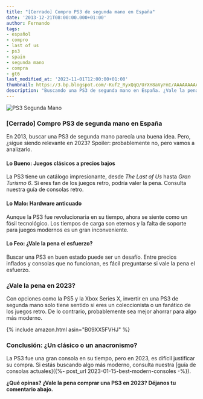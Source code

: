 ```yaml
---
title: "[Cerrado] Compro PS3 de segunda mano en España"
date: '2013-12-21T08:00:00.000+01:00'
author: Fernando
tags:
- español
- compro
- last of us
- ps3
- spain
- segunda mano
- compra
- gt6
last_modified_at: '2023-11-01T12:00:00+01:00'
thumbnail: https://3.bp.blogspot.com/-Kuf2_RyxQqQ/UrXH8aVyFmI/AAAAAAAAAfc/zlqjyttH7Gk/s72-c/consola-playstation-3-slim-320gb-sony-ps3-segunda-mano%5B1%5D.jpg
description: "Buscando una PS3 de segunda mano en España. ¿Vale la pena en 2023 o es mejor invertir en algo más moderno?"
---
```


![PS3 Segunda Mano](https://3.bp.blogspot.com/-Kuf2_RyxQqQ/UrXH8aVyFmI/AAAAAAAAAfc/zlqjyttH7Gk/s1600/consola-playstation-3-slim-320gb-sony-ps3-segunda-mano%5B1%5D.jpg)

### [Cerrado] Compro PS3 de segunda mano en España

En 2013, buscar una PS3 de segunda mano parecía una buena idea. Pero, ¿sigue siendo relevante en 2023? Spoiler: probablemente no, pero vamos a analizarlo.

#### Lo Bueno: Juegos clásicos a precios bajos

La PS3 tiene un catálogo impresionante, desde *The Last of Us* hasta *Gran Turismo 6*. Si eres fan de los juegos retro, podría valer la pena. Consulta nuestra guía de consolas retro.

#### Lo Malo: Hardware anticuado

Aunque la PS3 fue revolucionaria en su tiempo, ahora se siente como un fósil tecnológico. Los tiempos de carga son eternos y la falta de soporte para juegos modernos es un gran inconveniente.

#### Lo Feo: ¿Vale la pena el esfuerzo?

Buscar una PS3 en buen estado puede ser un desafío. Entre precios inflados y consolas que no funcionan, es fácil preguntarse si vale la pena el esfuerzo.

### ¿Vale la pena en 2023?

Con opciones como la PS5 y la Xbox Series X, invertir en una PS3 de segunda mano solo tiene sentido si eres un coleccionista o un fanático de los juegos retro. De lo contrario, probablemente sea mejor ahorrar para algo más moderno.

{% include amazon.html asin="B09XX5FVHJ" %}

### Conclusión: ¿Un clásico o un anacronismo?

La PS3 fue una gran consola en su tiempo, pero en 2023, es difícil justificar su compra. Si estás buscando algo más moderno, consulta nuestra [guía de consolas actuales]({%- post_url 2023-01-15-best-modern-consoles -%}).

**¿Qué opinas? ¿Vale la pena comprar una PS3 en 2023? Déjanos tu comentario abajo.**
